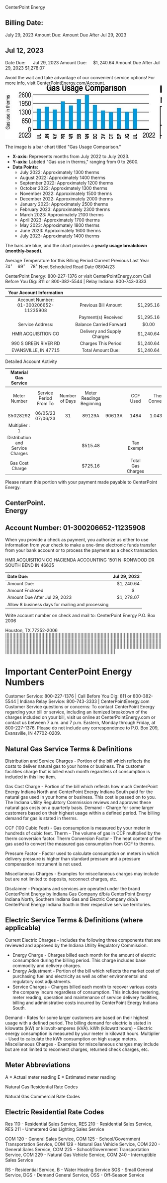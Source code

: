 CenterPoint Energy

## Billing Date:

July 29, 2023
Amount Due:
Amount Due After Jul 29, 2023

## Jul 12, 2023

Date Due: $\quad$ Jul 29, 2023
Amount Due: $\quad \$ 1,240.64$
Amount Due After Jul 29, 2023
\$1,278.07

Avoid the wait and take advantage of our convenient service options! For more info, visit CenterPointEnergy.com/Account.
![](images/img-0.jpeg)

The image is a bar chart titled "Gas Usage Comparison." 

- **X-axis:** Represents months from July 2022 to July 2023.
- **Y-axis:** Labeled "Gas use in therms," ranging from 0 to 2600.
- **Data Points:**
  - July 2022: Approximately 1300 therms
  - August 2022: Approximately 1400 therms
  - September 2022: Approximately 1200 therms
  - October 2022: Approximately 1300 therms
  - November 2022: Approximately 1500 therms
  - December 2022: Approximately 2000 therms
  - January 2023: Approximately 2500 therms
  - February 2023: Approximately 2300 therms
  - March 2023: Approximately 2100 therms
  - April 2023: Approximately 1700 therms
  - May 2023: Approximately 1800 therms
  - June 2023: Approximately 1600 therms
  - July 2023: Approximately 1400 therms

The bars are blue, and the chart provides a **yearly usage breakdown (monthly-based)**.

Average Temperature for this Billing Period
Current Previous Last Year
$74^{\circ} \quad 69^{\circ} \quad 78^{\circ}$
Next Scheduled Read Date 08/04/23

CenterPoint Energy: 800-227-1376 or visit CenterPointEnergy.com Call Before You Dig: 811 or 800-382-5544 | Relay Indiana: 800-743-3333

| Your Account Information |  |  |  |  |
| :--: | :--: | :--: | :--: | :--: |
| Account Number: <br> 01-300206652-11235908 |  | Previous Bill Amount |  | \$1,295.16 |
|  |  | Payment(s) Received |  | \$1,295.16 |
| Service Address: |  | Balance Carried Forward |  | \$0.00 |
| HMR ACQUISITION CO |  | Delivery and Supply Charges |  | \$1,240.64 |
| 990 S GREEN RIVER RD |  | Charges This Period |  | \$1,240.64 |
| EVANSVILLE, IN 47715 |  | Total Amount Due: |  | \$1,240.64 |

Detailed Account Activity

| Material Gas Service |  |  |  |  |  |  |  |  |  |
| :--: | :--: | :--: | :--: | :--: | :--: | :--: | :--: | :--: | :--: |
| Meter <br> Number | Service Period <br> From To | Number <br> of Days | Meter Readings <br> Beginning |  | CCF Used | Therm <br> Conversion | Pressure <br> Factor | Gas <br> Rate | Therms Used <br> This Period |
| S5028292 | 06/05/23 07/06/23 | 31 | 89129A | 90613A | 1484 | 1.043800 | 1.000000 | COM 120 | 1548.999 |
| Multiplier : 1 |  |  |  |  |  |  |  |  |  |
| Distribution and Service Charges |  |  | \$515.48 |  | Tax Exempt |  |  |  | \$0.00 |
| Gas Cost Charge |  |  | \$725.16 |  | Total Gas Charges |  |  |  | \$1,240.64 |

Please return this portion with your payment made payable to CenterPoint Energy.

## CenterPoint. <br> Energy

## Account Number: 01-300206652-11235908

When you provide a check as payment, you authorize us either to use information from your check to make a one-time electronic funds transfer from your bank account or to process the payment as a check transaction.

HMR ACQUISITION CO HACIENDA ACCOUNTING 1501 N IRONWOOD DR SOUTH BEND IN 46635

| Date Due: | Jul 29, 2023 |
| :-- | --: |
| Amount Due: | $\$ 1,240.64$ |
| Amount Enclosed | $\$ \quad$ |
| Amount Due After Jul 29, 2023 | $\$ 1,278.07$ |
| Allow 8 business days for mailing and processing |  |

Write account number on check and mail to:
CenterPoint Energy
P.O. Box 2006

Houston, TX 77252-2006
||||||||||||||||||||||||||||||||||||||||||||||||||||||||||||||||||||||||||||||||||||||||||||||||||||||||||||||||||||||||||||||||||||||||||||||||||||||||||||||||||||||||||||||||||||||||||||||||||||||||||||||||||||||||||||||||||||||||||||||||||||||||||||||||||||||||||||||||||||||||||||||||||||||||||||||||||||||||||||||||||||||||||||||||||||||||||||||||||||||||||||||||||||||||||||||||||||||||||||||||

# Important CenterPoint Energy Numbers 

Customer Service: 800-227-1376 | Call Before You Dig: 811 or 800-382-5544 | Indiana Relay Service: 800-743-3333 | CenterPointEnergy.com
Customer Service questions or concerns: To contact CenterPoint Energy regarding your bill or service, including an itemized breakdown of the charges included on your bill, visit us online at CenterPointEnergy.com or contact us between 7 a.m. and 7 p.m. Eastern, Monday through Friday, at 800-227-1376. Please do not include any correspondence to P.O. Box 209, Evansville, IN 47702-0209.

## Natural Gas Service Terms \& Definitions

Distribution and Service Charges - Portion of the bill which reflects the costs to deliver natural gas to your home or business. The customer facilities charge that is billed each month regardless of consumption is included in this line item.

Gas Cost Charge - Portion of the bill which reflects how much CenterPoint Energy Indiana North and CenterPoint Energy Indiana South paid for the natural gas used in your home or business. This cost is passed on to you. The Indiana Utility Regulatory Commission reviews and approves these natural gas costs on a quarterly basis.
Demand - Charge for some larger customers based on their highest usage within a defined period. The billing demand for gas is stated in therms.

CCF (100 Cubic Feet) - Gas consumption is measured by your meter in hundreds of cubic feet.
Therm - The volume of gas in CCF multiplied by the therm conversion factor.
Therm Conversion Factor - The heat content of the gas used to convert the measured gas consumption from CCF to therms.

Pressure Factor - Factor used to calculate consumption on meters in which delivery pressure is higher than standard pressure and a pressure compensation instrument is not used.

Miscellaneous Charges - Examples for miscellaneous charges may include but are not limited to deposits, reconnect charges, etc.

Disclaimer - Programs and services are operated under the brand CenterPoint Energy by Indiana Gas Company d/b/a CenterPoint Energy Indiana North, Southern Indiana Gas and Electric Company d/b/a CenterPoint Energy Indiana South in their respective service territories.

## Electric Service Terms \& Definitions (where applicable)

Current Electric Charges - Includes the following three components that are reviewed and approved by the Indiana Utility Regulatory Commission.

- Energy Charge - Charges billed each month for the amount of electric consumption during the billing period. This charge includes base commodity and delivery charges.
- Energy Adjustment - Portion of the bill which reflects the market cost of purchasing fuel and electricity as well as other environmental and regulatory cost adjustments.
- Service Charges - Charges billed each month to recover various costs the company incurs regardless of consumption. This includes metering, meter reading, operation and maintenance of service delivery facilities, billing and administrative costs incurred by CenterPoint Energy Indiana South.

Demand - Rates for some larger customers are based on their highest usage with a defined period. The billing demand for electric is stated in kilowatts (kW) or kilovolt-amperes (kVA).
kWh (kilowatt hours) - Electric energy consumption is measured by your meter in kilowatt hours.
Multiplier - Used to calculate the kWh consumption on high usage meters.
Miscellaneous Charges - Examples for miscellaneous charges may include but are not limited to reconnect charges, returned check charges, etc.

## Meter Abbreviations

A = Actual meter reading
E = Estimated meter reading

Natural Gas Residential Rate Codes

Natural Gas Commercial Rate Codes

## Electric Residential Rate Codes

Res 110 - Residential Sales Service, RES 210 - Residential Sales Service, RES 211 - Unmetered Gas Lighting Sales Service

COM 120 - General Sales Service, COM 125 - School/Government Transportation Service, COM 129 - Natural Gas Vehicle Service, COM 220 - General Sales Service, COM 225 - School/Government Transportation Service, COM 229 - Natural Gas Vehicle Service, COM 240 - Interruptible Sales Service

RS - Residential Service, B - Water Heating Service
SGS - Small General Service, DGS - Demand General Service, OSS - Off-Season Service

